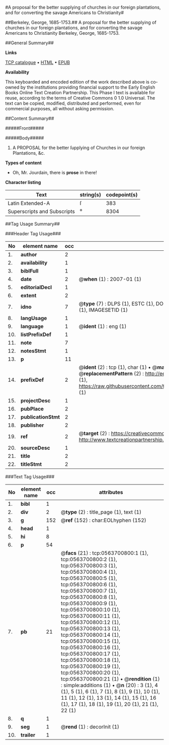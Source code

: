 #A proposal for the better supplying of churches in our foreign plantations, and for converting the savage Americans to Christianity#

##Berkeley, George, 1685-1753.##
A proposal for the better supplying of churches in our foreign plantations, and for converting the savage Americans to Christianity
Berkeley, George, 1685-1753.

##General Summary##

**Links**

[TCP catalogue](http://www.ota.ox.ac.uk/tcp/)  • 
[HTML](http://tei.it.ox.ac.uk/tcp/Texts-HTML/free/004/004792727.html)  • 
[EPUB](http://tei.it.ox.ac.uk/tcp/Texts-EPUB/free/004/004792727.epub)

**Availability**

This keyboarded and encoded edition of the
	       work described above is co-owned by the institutions
	       providing financial support to the Early English Books
	       Online Text Creation Partnership. This Phase I text is
	       available for reuse, according to the terms of Creative
	       Commons 0 1.0 Universal. The text can be copied,
	       modified, distributed and performed, even for
	       commercial purposes, all without asking permission.


##Content Summary##

#####Front#####

#####Body#####

1. A PROPOSAL for the better ſupplying of Churches in our foreign Plantations, &c.

**Types of content**

  * Oh, Mr. Jourdain, there is **prose** in there!

**Character listing**


|Text|string(s)|codepoint(s)|
|---|---|---|
|Latin Extended-A|ſ|383|
|Superscripts             and Subscripts|⁰|8304|

##Tag Usage Summary##

###Header Tag Usage###

|No|element name|occ|attributes|
|---|---|---|---|
|1.|__author__|2||
|2.|__availability__|1||
|3.|__biblFull__|1||
|4.|__date__|2| @__when__ (1) : 2007-01 (1)|
|5.|__editorialDecl__|1||
|6.|__extent__|2||
|7.|__idno__|7| @__type__ (7) : DLPS (1), ESTC (1), DOCNO (1), TCP (1), GALEDOCNO (1), CONTENTSET (1), IMAGESETID (1)|
|8.|__langUsage__|1||
|9.|__language__|1| @__ident__ (1) : eng (1)|
|10.|__listPrefixDef__|1||
|11.|__note__|7||
|12.|__notesStmt__|1||
|13.|__p__|11||
|14.|__prefixDef__|2| @__ident__ (2) : tcp (1), char (1)  •  @__matchPattern__ (2) : ([0-9\-]+):([0-9IVX]+) (1), (.+) (1)  •  @__replacementPattern__ (2) : http://eebo.chadwyck.com/downloadtiff?vid=$1&page=$2 (1), https://raw.githubusercontent.com/textcreationpartnership/Texts/master/tcpchars.xml#$1 (1)|
|15.|__projectDesc__|1||
|16.|__pubPlace__|2||
|17.|__publicationStmt__|2||
|18.|__publisher__|2||
|19.|__ref__|2| @__target__ (2) : https://creativecommons.org/publicdomain/zero/1.0/ (1), http://www.textcreationpartnership.org/docs/. (1)|
|20.|__sourceDesc__|1||
|21.|__title__|2||
|22.|__titleStmt__|2||


###Text Tag Usage###

|No|element name|occ|attributes|
|---|---|---|---|
|1.|__bibl__|1||
|2.|__div__|2| @__type__ (2) : title_page (1), text (1)|
|3.|__g__|152| @__ref__ (152) : char:EOLhyphen (152)|
|4.|__head__|1||
|5.|__hi__|8||
|6.|__p__|54||
|7.|__pb__|21| @__facs__ (21) : tcp:0563700800:1 (1), tcp:0563700800:2 (1), tcp:0563700800:3 (1), tcp:0563700800:4 (1), tcp:0563700800:5 (1), tcp:0563700800:6 (1), tcp:0563700800:7 (1), tcp:0563700800:8 (1), tcp:0563700800:9 (1), tcp:0563700800:10 (1), tcp:0563700800:11 (1), tcp:0563700800:12 (1), tcp:0563700800:13 (1), tcp:0563700800:14 (1), tcp:0563700800:15 (1), tcp:0563700800:16 (1), tcp:0563700800:17 (1), tcp:0563700800:18 (1), tcp:0563700800:19 (1), tcp:0563700800:20 (1), tcp:0563700800:21 (1)  •  @__rendition__ (1) : simple:additions (1)  •  @__n__ (20) : 3 (1), 4 (1), 5 (1), 6 (1), 7 (1), 8 (1), 9 (1), 10 (1), 11 (1), 12 (1), 13 (1), 14 (1), 15 (1), 16 (1), 17 (1), 18 (1), 19 (1), 20 (1), 21 (1), 22 (1)|
|8.|__q__|1||
|9.|__seg__|1| @__rend__ (1) : decorInit (1)|
|10.|__trailer__|1||

